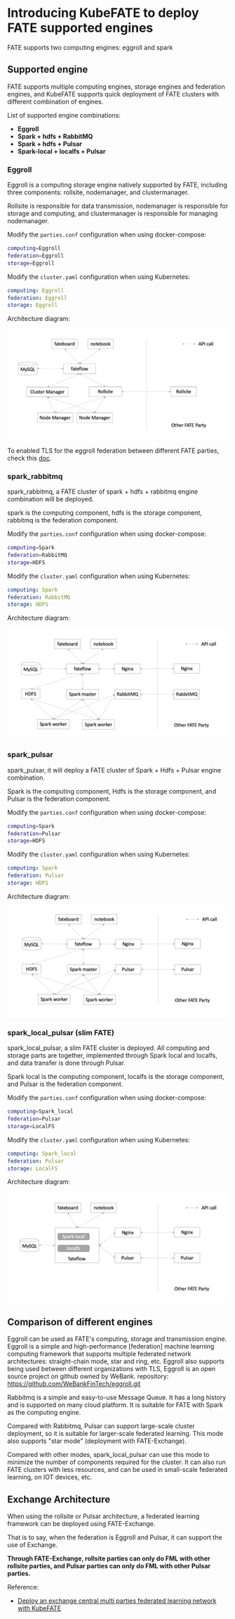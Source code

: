 # Introducing KubeFATE to deploy FATE supported engines

FATE supports two computing engines: eggroll and spark

## Supported engine

FATE supports multiple computing engines, storage engines and federation engines, and KubeFATE supports quick deployment of FATE clusters with different combination of engines.

List of supported engine combinations:

- **Eggroll**
- **Spark + hdfs + RabbitMQ**
- **Spark + hdfs + Pulsar**
- **Spark-local + localfs + Pulsar**

### Eggroll

Eggroll is a computing storage engine natively supported by FATE, including three components: rollsite, nodemanager, and clustermanager.

Rollsite is responsible for data transmission, nodemanager is responsible for storage and computing, and clustermanager is responsible for managing nodemanager.

Modify the `parties.conf` configuration when using docker-compose:

```bash
computing=Eggroll
federation=Eggroll
storage=Eggroll
```

Modify the `cluster.yaml` configuration when using Kubernetes:

```yaml
computing: Eggroll
federation: Eggroll
storage: Eggroll
```

Architecture diagram:

<div align="center">
  <img src="./images/arch_eggroll.png" />
</div>

To enabled TLS for the eggroll federation between different FATE parties, check this [doc](/docs/Eggroll_with_TLS.md).

### spark_rabbitmq

spark_rabbitmq, a FATE cluster of spark + hdfs + rabbitmq engine combination will be deployed.

spark is the computing component, hdfs is the storage component, rabbitmq is the federation component.

Modify the `parties.conf` configuration when using docker-compose:

```bash
computing=Spark
federation=RabbitMQ
storage=HDFS
```

Modify the `cluster.yaml` configuration when using Kubernetes:

```yaml
computing: Spark
federation: RabbitMQ
storage: HDFS
```

Architecture diagram:

<div align="center">
  <img src="./images/arch_spark_rabbitmq.png">
</div>

### spark_pulsar

spark_pulsar, it will deploy a FATE cluster of Spark + Hdfs + Pulsar engine combination.

Spark is the computing component, Hdfs is the storage component, and Pulsar is the federation component.

Modify the `parties.conf` configuration when using docker-compose:

```bash
computing=Spark
federation=Pulsar
storage=HDFS
```

Modify the `cluster.yaml` configuration when using Kubernetes:

```yaml
computing: Spark
federation: Pulsar
storage: HDFS
```

Architecture diagram:

<div align="center">
  <img src="./images/arch_spark_pulsar.png">
</div>

### spark_local_pulsar (slim FATE)

spark_local_pulsar, a slim FATE cluster is deployed. All computing and storage parts are together, implemented through Spark local and localfs, and data transfer is done through Pulsar.

Spark local is the computing component, localfs is the storage component, and Pulsar is the federation component.

Modify the `parties.conf` configuration when using docker-compose:

```bash
computing=Spark_local
federation=Pulsar
storage=LocalFS
```

Modify the `cluster.yaml` configuration when using Kubernetes:

```yaml
computing: Spark_local
federation: Pulsar
storage: LocalFS
```

Architecture diagram:

<div align="center">
  <img src="./images/arch_slim.png">
</div>

## Comparison of different engines

Eggroll can be used as FATE's computing, storage and transmission engine. Eggroll is a simple and high-performance [federation] machine learning computing framework that supports multiple federated network architectures: straight-chain mode, star and ring, etc. Eggroll also supports being used between different organizations with TLS, Eggroll is an open source project on github owned by WeBank.
repository: <https://github.com/WeBankFinTech/eggroll.git>

Rabbitmq is a simple and easy-to-use Message Queue. It has a long history and is supported on many cloud platform. It is suitable for FATE with Spark as the computing engine.

Compared with Rabbitmq, Pulsar can support large-scale cluster deployment, so it is suitable for larger-scale federated learning. This mode also supports "star mode" (deployment with FATE-Exchange).

Compared with other modes, spark_local_pulsar can use this mode to minimize the number of components required for the cluster. It can also run FATE clusters with less resources, and can be used in small-scale federated learning, on IOT devices, etc.

## Exchange Architecture

When using the rollsite or Pulsar architecture, a federated learning framework can be deployed using FATE-Exchange.

That is to say, when the federation is Eggroll and Pulsar, it can support the use of Exchange.

**Through FATE-Exchange, rollsite parties can only do FML with other rollsite parties, and Pulsar parties can only do FML with other Pulsar parties.**

Reference:

- [Deploy an exchange central multi parties federated learning network with KubeFATE](https://github.com/FederatedAI/KubeFATE/wiki/Deploy-an-exchange-central-multi-parties-federated-learning-network-with-KubeFATE)
